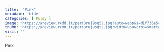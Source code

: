 ```yaml
---
title:  "Pink"
metadate: "hide"
categories: [ Pussy ]
image: "https://preview.redd.it/pert8ruj9sq51.jpg?auto=webp&s=d1f736e5c64dce3a9dec78a24f6e95bc5a81c8d6"
thumb: "https://preview.redd.it/pert8ruj9sq51.jpg?width=960&crop=smart&auto=webp&s=f83628ac5d66eb068cddfad589f6dde93ed69763"
visit: ""
---
```

Pink
